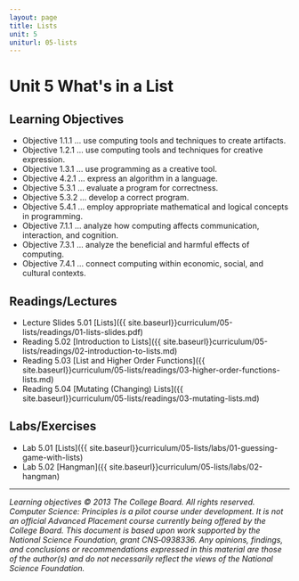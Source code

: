 ```yaml
---
layout: page
title: Lists
unit: 5
uniturl: 05-lists
---
```



Unit 5 What's in a List
========================


Learning Objectives
-------------------
 * Objective 1.1.1 … use computing tools and techniques to create artifacts.
 * Objective 1.2.1 … use computing tools and techniques for creative expression.
 * Objective 1.3.1 … use programming as a creative tool.
 * Objective 4.2.1 … express an algorithm in a language.
 * Objective 5.3.1 … evaluate a program for correctness.
 * Objective 5.3.2 … develop a correct program.
 * Objective 5.4.1 … employ appropriate mathematical and logical concepts in programming.
 * Objective 7.1.1 … analyze how computing affects communication, interaction, and cognition.
 * Objective 7.3.1 … analyze the beneficial and harmful effects of computing.
 * Objective 7.4.1 … connect computing within economic, social, and cultural contexts.



Readings/Lectures
-----------------
 * Lecture Slides 5.01 [Lists]({{ site.baseurl}}curriculum/05-lists/readings/01-lists-slides.pdf)
 * Reading 5.02 [Introduction to Lists]({{ site.baseurl}}curriculum/05-lists/readings/02-introduction-to-lists.md)
 * Reading 5.03 [List and Higher Order Functions]({{ site.baseurl}}curriculum/05-lists/readings/03-higher-order-functions-lists.md)
 * Reading 5.04 [Mutating (Changing) Lists]({{ site.baseurl}}curriculum/05-lists/readings/03-mutating-lists.md)


Labs/Exercises
--------------
 * Lab 5.01 [Lists]({{ site.baseurl}}curriculum/05-lists/labs/01-guessing-game-with-lists)
 * Lab 5.02 [Hangman]({{ site.baseurl}}curriculum/05-lists/labs/02-hangman)

---
*Learning objectives © 2013 The College Board. All rights reserved. Computer Science: Principles is a pilot course under development. It is not an official Advanced Placement course currently being offered by the College Board. This document is based upon work supported by the National Science Foundation, grant CNS‐0938336. Any opinions, findings, and conclusions or recommendations expressed in this material are those of the author(s) and do not necessarily reflect the views of the National Science Foundation.*


